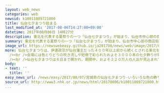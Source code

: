 ```yaml
---
layout: web_news
categories: web
newsid: k10011089721000
title: 仙台七夕まつり始まる
last_modified_at: '2017-08-06T14:27:00+09:00'
datetime: 2017年08月06日 14時27分
description: 東北を代表する夏祭りの一つ「仙台七夕まつり」が始まり、仙台市中心部の商店街に飾られた色とりどりの七夕飾りが訪れた人たちを楽しませています。
summary: 東北を代表する夏祭りの一つ「仙台七夕まつり」が始まり、仙台市中心部の商店街に飾られた色とりどりの七夕飾りが訪れた人たちを楽しませています。
image_url: https://newswebeasy.github.io/ja201708/news/web/image/2017/08/07/k10011089721000.jpg
more: 仙台七夕まつりは、伊達政宗が仙台藩主だった４００年以上前から続くとされる東北を代表する夏祭りの一つです。<br /><br />６日は仙台市中心部のアーケード街で午前中、開幕を祝うセレモニーが行われました。会場にはおよそ８万８０００羽の折り鶴で作った七夕飾りがつるされ、制作した市内の小学生や中学生が東日本大震災からの復興への願いを込めた歌を披露しました。折り鶴を作った小学６年生の女子児童は、「復興が進み、みんなが元気になるようにという思いを込めて折りました。飾りを見た人には、復興に対する多くの人の気持ちを感じてほしい」と話していました。<br
  /><br />会場には色とりどりの吹き流しや短冊で彩られたおよそ３０００本の七夕飾りが取り付けられ、訪れた家族連れなどが写真をとったり眺めたりして楽しんでいました。茨城県から家族と訪れた５２歳の男性は「震災は大変なことだったと思うが被災地の人にはこの七夕を通して元気を出して頑張ってほしい」と話していました。<br
  /><br />仙台七夕まつりは８日まで開かれ、期間中、およそ２２０万人の人出が見込まれています。
body:
- text: ''
  title: ''
easy_news_url: /news/easy/2017/08/07/宮城県の仙台七夕まつり-いろいろな色の飾りを楽しむ/
source_url: http://www3.nhk.or.jp/news/html/20170806/k10011089721000.html?utm_int=nsearch_contents_search-items_001
...
```

